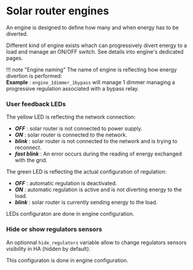 # Solar router engines

An engine is designed to define how many and when energy has to be diverted.

Different kind of engine exists whach can progressively divert energy to a load and manage an ON/OFF switch. See details into engine's dedicated pages.

!!! note "Engine naming"
    The name of engine is reflecting how energy divertion is performed:  
    **Example** : `engine_1dimmer_1bypass` will manage 1 dimmer managing a progressive regulation associated with a bypass relay. 


### User feedback LEDs

The yellow LED is reflecting the network connection:

- ***OFF*** : solar router is not connected to power supply.
- ***ON*** : solar router is connected to the network.
- ***blink*** : solar router is not connected to the network and is trying to reconnect.
- ***fast blink*** : An error occurs during the reading of energy exchanged with the grid.

The green LED is reflecting the actual configuration of regulation:

- ***OFF*** : automatic regulation is deactivated.
- ***ON*** : automatic regulation is active and is not diverting energy to the load.
- ***blink*** : solar router is currently sending energy to the load.

LEDs configuraton are done in engine configuration.

### Hide or show regulators sensors

An optionnal `hide_regulators` variable allow to change regulators sensors visibility in HA (hidden by default).

This configuraton is done in engine configuration.